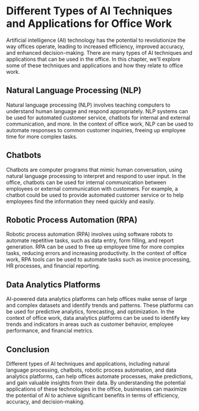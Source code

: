 Different Types of AI Techniques and Applications for Office Work
=========================================================================================================================

Artificial intelligence (AI) technology has the potential to revolutionize the way offices operate, leading to increased efficiency, improved accuracy, and enhanced decision-making. There are many types of AI techniques and applications that can be used in the office. In this chapter, we'll explore some of these techniques and applications and how they relate to office work.

Natural Language Processing (NLP)
---------------------------------

Natural language processing (NLP) involves teaching computers to understand human language and respond appropriately. NLP systems can be used for automated customer service, chatbots for internal and external communication, and more. In the context of office work, NLP can be used to automate responses to common customer inquiries, freeing up employee time for more complex tasks.

Chatbots
--------

Chatbots are computer programs that mimic human conversation, using natural language processing to interpret and respond to user input. In the office, chatbots can be used for internal communication between employees or external communication with customers. For example, a chatbot could be used to provide automated customer service or to help employees find the information they need quickly and easily.

Robotic Process Automation (RPA)
--------------------------------

Robotic process automation (RPA) involves using software robots to automate repetitive tasks, such as data entry, form filling, and report generation. RPA can be used to free up employee time for more complex tasks, reducing errors and increasing productivity. In the context of office work, RPA tools can be used to automate tasks such as invoice processing, HR processes, and financial reporting.

Data Analytics Platforms
------------------------

AI-powered data analytics platforms can help offices make sense of large and complex datasets and identify trends and patterns. These platforms can be used for predictive analytics, forecasting, and optimization. In the context of office work, data analytics platforms can be used to identify key trends and indicators in areas such as customer behavior, employee performance, and financial metrics.

Conclusion
----------

Different types of AI techniques and applications, including natural language processing, chatbots, robotic process automation, and data analytics platforms, can help offices automate processes, make predictions, and gain valuable insights from their data. By understanding the potential applications of these technologies in the office, businesses can maximize the potential of AI to achieve significant benefits in terms of efficiency, accuracy, and decision-making.
